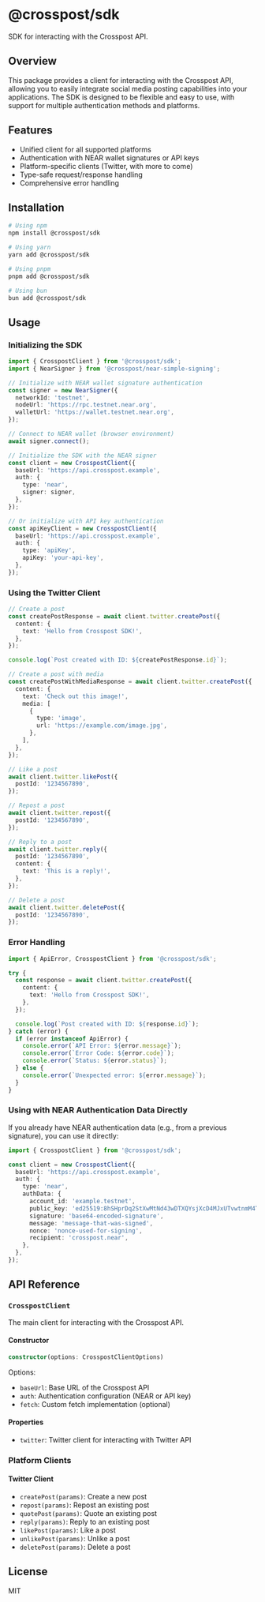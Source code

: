 # @crosspost/sdk

SDK for interacting with the Crosspost API.

## Overview

This package provides a client for interacting with the Crosspost API, allowing you to easily
integrate social media posting capabilities into your applications. The SDK is designed to be
flexible and easy to use, with support for multiple authentication methods and platforms.

## Features

- Unified client for all supported platforms
- Authentication with NEAR wallet signatures or API keys
- Platform-specific clients (Twitter, with more to come)
- Type-safe request/response handling
- Comprehensive error handling

## Installation

```bash
# Using npm
npm install @crosspost/sdk

# Using yarn
yarn add @crosspost/sdk

# Using pnpm
pnpm add @crosspost/sdk

# Using bun
bun add @crosspost/sdk
```

## Usage

### Initializing the SDK

```typescript
import { CrosspostClient } from '@crosspost/sdk';
import { NearSigner } from '@crosspost/near-simple-signing';

// Initialize with NEAR wallet signature authentication
const signer = new NearSigner({
  networkId: 'testnet',
  nodeUrl: 'https://rpc.testnet.near.org',
  walletUrl: 'https://wallet.testnet.near.org',
});

// Connect to NEAR wallet (browser environment)
await signer.connect();

// Initialize the SDK with the NEAR signer
const client = new CrosspostClient({
  baseUrl: 'https://api.crosspost.example',
  auth: {
    type: 'near',
    signer: signer,
  },
});

// Or initialize with API key authentication
const apiKeyClient = new CrosspostClient({
  baseUrl: 'https://api.crosspost.example',
  auth: {
    type: 'apiKey',
    apiKey: 'your-api-key',
  },
});
```

### Using the Twitter Client

```typescript
// Create a post
const createPostResponse = await client.twitter.createPost({
  content: {
    text: 'Hello from Crosspost SDK!',
  },
});

console.log(`Post created with ID: ${createPostResponse.id}`);

// Create a post with media
const createPostWithMediaResponse = await client.twitter.createPost({
  content: {
    text: 'Check out this image!',
    media: [
      {
        type: 'image',
        url: 'https://example.com/image.jpg',
      },
    ],
  },
});

// Like a post
await client.twitter.likePost({
  postId: '1234567890',
});

// Repost a post
await client.twitter.repost({
  postId: '1234567890',
});

// Reply to a post
await client.twitter.reply({
  postId: '1234567890',
  content: {
    text: 'This is a reply!',
  },
});

// Delete a post
await client.twitter.deletePost({
  postId: '1234567890',
});
```

### Error Handling

```typescript
import { ApiError, CrosspostClient } from '@crosspost/sdk';

try {
  const response = await client.twitter.createPost({
    content: {
      text: 'Hello from Crosspost SDK!',
    },
  });

  console.log(`Post created with ID: ${response.id}`);
} catch (error) {
  if (error instanceof ApiError) {
    console.error(`API Error: ${error.message}`);
    console.error(`Error Code: ${error.code}`);
    console.error(`Status: ${error.status}`);
  } else {
    console.error(`Unexpected error: ${error.message}`);
  }
}
```

### Using with NEAR Authentication Data Directly

If you already have NEAR authentication data (e.g., from a previous signature), you can use it
directly:

```typescript
import { CrosspostClient } from '@crosspost/sdk';

const client = new CrosspostClient({
  baseUrl: 'https://api.crosspost.example',
  auth: {
    type: 'near',
    authData: {
      account_id: 'example.testnet',
      public_key: 'ed25519:8hSHprDq2StXwMtNd43wDTXQYsjXcD4MJxUTvwtnmM4T',
      signature: 'base64-encoded-signature',
      message: 'message-that-was-signed',
      nonce: 'nonce-used-for-signing',
      recipient: 'crosspost.near',
    },
  },
});
```

## API Reference

### `CrosspostClient`

The main client for interacting with the Crosspost API.

#### Constructor

```typescript
constructor(options: CrosspostClientOptions)
```

Options:

- `baseUrl`: Base URL of the Crosspost API
- `auth`: Authentication configuration (NEAR or API key)
- `fetch`: Custom fetch implementation (optional)

#### Properties

- `twitter`: Twitter client for interacting with Twitter API

### Platform Clients

#### Twitter Client

- `createPost(params)`: Create a new post
- `repost(params)`: Repost an existing post
- `quotePost(params)`: Quote an existing post
- `reply(params)`: Reply to an existing post
- `likePost(params)`: Like a post
- `unlikePost(params)`: Unlike a post
- `deletePost(params)`: Delete a post

## License

MIT
